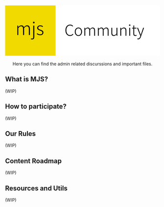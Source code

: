 <p align=center>
  <img
    src="https://raw.githubusercontent.com/mjs-community/admin/master/brand/logo-with-description.svg" />
</p>

<p align=center> Here you can find the admin related discurssions and important files. </p>

## What is MJS?
(WIP)

## How to participate?
(WIP)

## Our Rules
(WIP)

## Content Roadmap
(WIP)

## Resources and Utils
(WIP)
